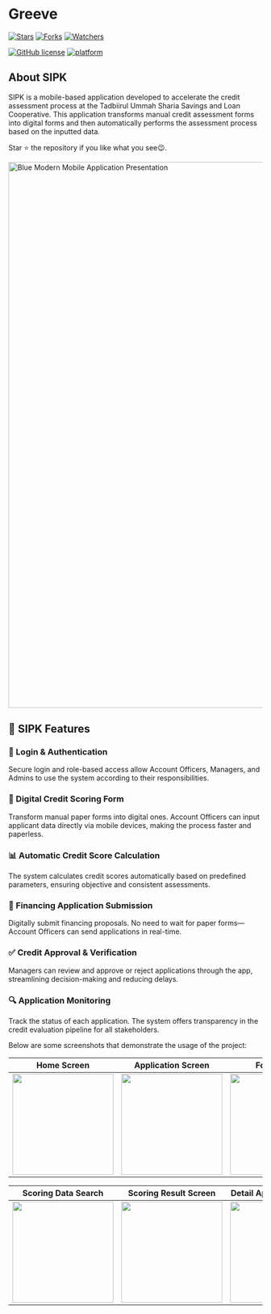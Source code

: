 # Greeve

[![Stars](https://img.shields.io/github/stars/ivantendou/sipk.svg)](https://github.com/ivantendou/sipk/stargazers)
[![Forks](https://img.shields.io/github/forks/ivantendou/sipk.svg)](https://github.com/ivantendou/sipk/network/members)
[![Watchers](https://img.shields.io/github/watchers/ivantendou/sipk.svg)](https://github.com/ivantendou/sipk/watchers)

[![GitHub license](https://img.shields.io/badge/License-MIT-blue.svg)](https://github.com/Alterra-Greeve/flutter-capstone/blob/main/LICENSE)
[![platform](https://img.shields.io/badge/platform-Flutter-blue.svg)](https://flutter.dev/)

## About SIPK

SIPK is a mobile-based application developed to accelerate the credit assessment process at the Tadbiirul Ummah Sharia Savings and Loan Cooperative. This application transforms manual credit assessment forms into digital forms and then automatically performs the assessment process based on the inputted data.

Star ⭐ the repository if you like what you see😉.

<img width="1920" height="1080" alt="Blue Modern Mobile Application Presentation" src="https://github.com/user-attachments/assets/990bb290-984b-4171-9b3a-1059058296ee" />

## 📱 SIPK Features

### 🔐 Login & Authentication
Secure login and role-based access allow Account Officers, Managers, and Admins to use the system according to their responsibilities.

### 📄 Digital Credit Scoring Form
Transform manual paper forms into digital ones. Account Officers can input applicant data directly via mobile devices, making the process faster and paperless.

### 📊 Automatic Credit Score Calculation
The system calculates credit scores automatically based on predefined parameters, ensuring objective and consistent assessments.

### 🧾 Financing Application Submission
Digitally submit financing proposals. No need to wait for paper forms—Account Officers can send applications in real-time.

### ✅ Credit Approval & Verification
Managers can review and approve or reject applications through the app, streamlining decision-making and reducing delays.

### 🔍 Application Monitoring
Track the status of each application. The system offers transparency in the credit evaluation pipeline for all stakeholders.

Below are some screenshots that demonstrate the usage of the project:

| **Home Screen** | **Application Screen** | **Form Screen** |
|:--:|:--:|:--:|
| <img src="https://github.com/user-attachments/assets/f3b23d9c-8847-4443-9aa0-792037551473" width="200" /> | <img src="https://github.com/user-attachments/assets/e435a14c-dbe2-4b64-ae67-4821de25c309" width="200" /> | <img src="https://github.com/user-attachments/assets/1f0d713c-99e9-4ca1-9126-e412df4eb0e9" width="200" /> |

| **Scoring Data Search** | **Scoring Result Screen** | **Detail Application Screen** |
|:--:|:--:|:--:|
| <img src="https://github.com/user-attachments/assets/55e76db2-3a36-4170-b53a-7c27a8228b31" width="200" /> | <img src="https://github.com/user-attachments/assets/6ae11d9f-af06-4c85-aad7-f58d90f7ef08" width="200" /> | <img src="https://github.com/user-attachments/assets/7fa93890-7a5e-4df2-9e61-15a3e244c382" width="200" /> |



